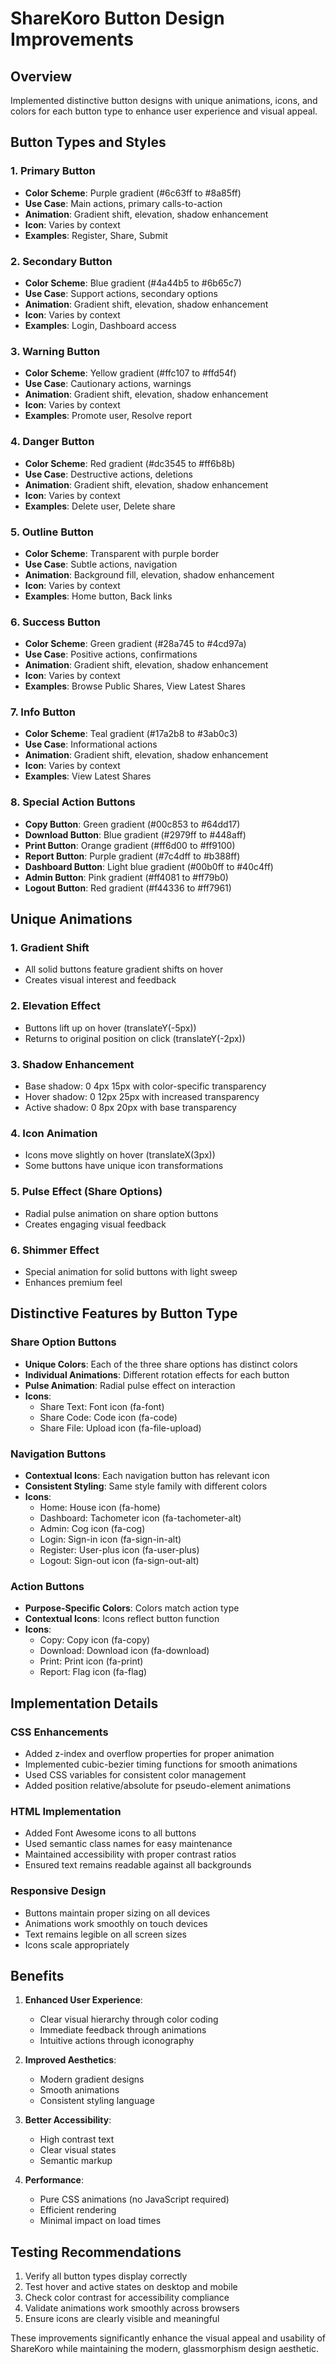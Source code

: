 # ShareKoro Button Design Improvements

## Overview
Implemented distinctive button designs with unique animations, icons, and colors for each button type to enhance user experience and visual appeal.

## Button Types and Styles

### 1. Primary Button
- **Color Scheme**: Purple gradient (#6c63ff to #8a85ff)
- **Use Case**: Main actions, primary calls-to-action
- **Animation**: Gradient shift, elevation, shadow enhancement
- **Icon**: Varies by context
- **Examples**: Register, Share, Submit

### 2. Secondary Button
- **Color Scheme**: Blue gradient (#4a44b5 to #6b65c7)
- **Use Case**: Support actions, secondary options
- **Animation**: Gradient shift, elevation, shadow enhancement
- **Icon**: Varies by context
- **Examples**: Login, Dashboard access

### 3. Warning Button
- **Color Scheme**: Yellow gradient (#ffc107 to #ffd54f)
- **Use Case**: Cautionary actions, warnings
- **Animation**: Gradient shift, elevation, shadow enhancement
- **Icon**: Varies by context
- **Examples**: Promote user, Resolve report

### 4. Danger Button
- **Color Scheme**: Red gradient (#dc3545 to #ff6b8b)
- **Use Case**: Destructive actions, deletions
- **Animation**: Gradient shift, elevation, shadow enhancement
- **Icon**: Varies by context
- **Examples**: Delete user, Delete share

### 5. Outline Button
- **Color Scheme**: Transparent with purple border
- **Use Case**: Subtle actions, navigation
- **Animation**: Background fill, elevation, shadow enhancement
- **Icon**: Varies by context
- **Examples**: Home button, Back links

### 6. Success Button
- **Color Scheme**: Green gradient (#28a745 to #4cd97a)
- **Use Case**: Positive actions, confirmations
- **Animation**: Gradient shift, elevation, shadow enhancement
- **Icon**: Varies by context
- **Examples**: Browse Public Shares, View Latest Shares

### 7. Info Button
- **Color Scheme**: Teal gradient (#17a2b8 to #3ab0c3)
- **Use Case**: Informational actions
- **Animation**: Gradient shift, elevation, shadow enhancement
- **Icon**: Varies by context
- **Examples**: View Latest Shares

### 8. Special Action Buttons
- **Copy Button**: Green gradient (#00c853 to #64dd17)
- **Download Button**: Blue gradient (#2979ff to #448aff)
- **Print Button**: Orange gradient (#ff6d00 to #ff9100)
- **Report Button**: Purple gradient (#7c4dff to #b388ff)
- **Dashboard Button**: Light blue gradient (#00b0ff to #40c4ff)
- **Admin Button**: Pink gradient (#ff4081 to #ff79b0)
- **Logout Button**: Red gradient (#f44336 to #ff7961)

## Unique Animations

### 1. Gradient Shift
- All solid buttons feature gradient shifts on hover
- Creates visual interest and feedback

### 2. Elevation Effect
- Buttons lift up on hover (translateY(-5px))
- Returns to original position on click (translateY(-2px))

### 3. Shadow Enhancement
- Base shadow: 0 4px 15px with color-specific transparency
- Hover shadow: 0 12px 25px with increased transparency
- Active shadow: 0 8px 20px with base transparency

### 4. Icon Animation
- Icons move slightly on hover (translateX(3px))
- Some buttons have unique icon transformations

### 5. Pulse Effect (Share Options)
- Radial pulse animation on share option buttons
- Creates engaging visual feedback

### 6. Shimmer Effect
- Special animation for solid buttons with light sweep
- Enhances premium feel

## Distinctive Features by Button Type

### Share Option Buttons
- **Unique Colors**: Each of the three share options has distinct colors
- **Individual Animations**: Different rotation effects for each button
- **Pulse Animation**: Radial pulse effect on interaction
- **Icons**: 
  - Share Text: Font icon (fa-font)
  - Share Code: Code icon (fa-code)
  - Share File: Upload icon (fa-file-upload)

### Navigation Buttons
- **Contextual Icons**: Each navigation button has relevant icon
- **Consistent Styling**: Same style family with different colors
- **Icons**:
  - Home: House icon (fa-home)
  - Dashboard: Tachometer icon (fa-tachometer-alt)
  - Admin: Cog icon (fa-cog)
  - Login: Sign-in icon (fa-sign-in-alt)
  - Register: User-plus icon (fa-user-plus)
  - Logout: Sign-out icon (fa-sign-out-alt)

### Action Buttons
- **Purpose-Specific Colors**: Colors match action type
- **Contextual Icons**: Icons reflect button function
- **Icons**:
  - Copy: Copy icon (fa-copy)
  - Download: Download icon (fa-download)
  - Print: Print icon (fa-print)
  - Report: Flag icon (fa-flag)

## Implementation Details

### CSS Enhancements
- Added z-index and overflow properties for proper animation
- Implemented cubic-bezier timing functions for smooth animations
- Used CSS variables for consistent color management
- Added position relative/absolute for pseudo-element animations

### HTML Implementation
- Added Font Awesome icons to all buttons
- Used semantic class names for easy maintenance
- Maintained accessibility with proper contrast ratios
- Ensured text remains readable against all backgrounds

### Responsive Design
- Buttons maintain proper sizing on all devices
- Animations work smoothly on touch devices
- Text remains legible on all screen sizes
- Icons scale appropriately

## Benefits

1. **Enhanced User Experience**:
   - Clear visual hierarchy through color coding
   - Immediate feedback through animations
   - Intuitive actions through iconography

2. **Improved Aesthetics**:
   - Modern gradient designs
   - Smooth animations
   - Consistent styling language

3. **Better Accessibility**:
   - High contrast text
   - Clear visual states
   - Semantic markup

4. **Performance**:
   - Pure CSS animations (no JavaScript required)
   - Efficient rendering
   - Minimal impact on load times

## Testing Recommendations

1. Verify all button types display correctly
2. Test hover and active states on desktop and mobile
3. Check color contrast for accessibility compliance
4. Validate animations work smoothly across browsers
5. Ensure icons are clearly visible and meaningful

These improvements significantly enhance the visual appeal and usability of ShareKoro while maintaining the modern, glassmorphism design aesthetic.